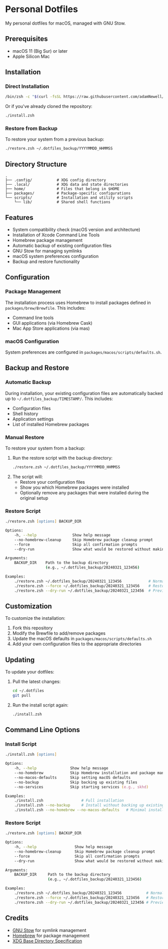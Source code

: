 # Personal Dotfiles

My personal dotfiles for macOS, managed with GNU Stow.

## Prerequisites

- macOS 11 (Big Sur) or later
- Apple Silicon Mac

## Installation

### Direct Installation

```zsh
/bin/zsh -c "$(curl -fsSL https://raw.githubusercontent.com/adamNewell/dotfiles/main/install.zsh)"
```

Or if you've already cloned the repository:

```zsh
./install.zsh
```

### Restore from Backup

To restore your system from a previous backup:

```zsh
./restore.zsh ~/.dotfiles_backup/YYYYMMDD_HHMMSS
```

## Directory Structure

```
.
├── .config/           # XDG config directory
├── .local/            # XDG data and state directories
├── home/              # Files that belong in $HOME
├── packages/          # Package-specific configurations
└── scripts/           # Installation and utility scripts
    └── lib/           # Shared shell functions
```

## Features

- System compatibility check (macOS version and architecture)
- Installation of Xcode Command Line Tools
- Homebrew package management
- Automatic backup of existing configuration files
- GNU Stow for managing symlinks
- macOS system preferences configuration
- Backup and restore functionality

## Configuration

### Package Management

The installation process uses Homebrew to install packages defined in `packages/brew/Brewfile`. This includes:

- Command line tools
- GUI applications (via Homebrew Cask)
- Mac App Store applications (via mas)

### macOS Configuration

System preferences are configured in `packages/macos/scripts/defaults.sh`.

## Backup and Restore

### Automatic Backup

During installation, your existing configuration files are automatically backed up to `~/.dotfiles_backup/TIMESTAMP/`. This includes:

- Configuration files
- Shell history
- Application settings
- List of installed Homebrew packages

### Manual Restore

To restore your system from a backup:

1. Run the restore script with the backup directory:
   ```zsh
   ./restore.zsh ~/.dotfiles_backup/YYYYMMDD_HHMMSS
   ```
2. The script will:
   - Restore your configuration files
   - Show you which Homebrew packages were installed
   - Optionally remove any packages that were installed during the original setup

### Restore Script

```zsh
./restore.zsh [options] BACKUP_DIR

Options:
    -h, --help                Show help message
    --no-homebrew-cleanup     Skip Homebrew package cleanup prompt
    --force                   Skip all confirmation prompts
    --dry-run                 Show what would be restored without making changes

Arguments:
    BACKUP_DIR    Path to the backup directory
                  (e.g., ~/.dotfiles_backup/20240321_123456)

Examples:
    ./restore.zsh ~/.dotfiles_backup/20240321_123456            # Normal restore
    ./restore.zsh --force ~/.dotfiles_backup/20240321_123456    # Restore without prompts
    ./restore.zsh --dry-run ~/.dotfiles_backup/20240321_123456  # Preview restore
```

## Customization

To customize the installation:

1. Fork this repository
2. Modify the Brewfile to add/remove packages
3. Update the macOS defaults in `packages/macos/scripts/defaults.sh`
4. Add your own configuration files to the appropriate directories

## Updating

To update your dotfiles:

1. Pull the latest changes:
   ```zsh
   cd ~/.dotfiles
   git pull
   ```
2. Run the install script again:
   ```zsh
   ./install.zsh
   ```

## Command Line Options

### Install Script

```zsh
./install.zsh [options]

Options:
    -h, --help               Show help message
    --no-homebrew            Skip Homebrew installation and package management
    --no-macos-defaults      Skip setting macOS defaults
    --no-backup              Skip backing up existing files
    --no-services            Skip starting services (e.g., skhd)

Examples:
    ./install.zsh                 # Full installation
    ./install.zsh --no-backup     # Install without backing up existing files
    ./install.zsh --no-homebrew --no-macos-defaults   # Minimal installation
```

### Restore Script

```zsh
./restore.zsh [options] BACKUP_DIR

Options:
    -h, --help                 Show help message
    --no-homebrew-cleanup      Skip Homebrew package cleanup prompt
    --force                    Skip all confirmation prompts
    --dry-run                  Show what would be restored without making changes

Arguments:
    BACKUP_DIR     Path to the backup directory
                   (e.g., ~/.dotfiles_backup/20240321_123456)

Examples:
    ./restore.zsh ~/.dotfiles_backup/20240321_123456           # Normal restore
    ./restore.zsh --force ~/.dotfiles_backup/20240321_123456   # Restore without prompts
    ./restore.zsh --dry-run ~/.dotfiles_backup/20240321_123456 # Preview restore
```

## Credits

- [GNU Stow](https://www.gnu.org/software/stow/) for symlink management
- [Homebrew](https://brew.sh/) for package management
- [XDG Base Directory Specification](https://specifications.freedesktop.org/basedir-spec/basedir-spec-latest.html)